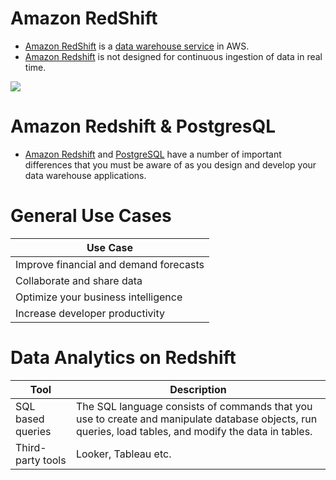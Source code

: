 # Amazon RedShift
- [Amazon RedShift](https://aws.amazon.com/redshift/) is a [data warehouse service](../../../1_HLDDesignComponents/0_SystemGlossaries/Database/BigData/DataWarehouses.md) in AWS.
- [Amazon Redshift]() is not designed for continuous ingestion of data in real time.

![](https://lucyinthecloud.com/app/uploads/2021/07/amazon-redshift.png)

# Amazon Redshift & PostgresQL
- [Amazon Redshift]() and [PostgreSQL](../../../1_HLDDesignComponents/3_DatabaseComponents/Readme.md) have a number of important differences that you must be aware of as you design and develop your data warehouse applications.

# General Use Cases

| Use Case                               |
|----------------------------------------|
| Improve financial and demand forecasts |
| Collaborate and share data             |
| Optimize your business intelligence    |
| Increase developer productivity        |

# Data Analytics on Redshift

| Tool              | Description                                                                                                                                            |
|-------------------|--------------------------------------------------------------------------------------------------------------------------------------------------------|
| SQL based queries | The SQL language consists of commands that you use to create and manipulate database objects, run queries, load tables, and modify the data in tables. |
| Third-party tools | Looker, Tableau etc.                                                                                                                                   |